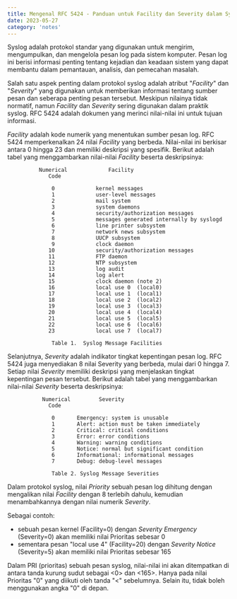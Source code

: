 ```yaml
---
title: Mengenal RFC 5424 - Panduan untuk Facility dan Severity dalam Syslog
date: 2023-05-27
category: 'notes'
---
```


Syslog adalah protokol standar yang digunakan untuk mengirim, mengumpulkan, dan mengelola pesan log pada sistem komputer. Pesan log ini berisi informasi penting tentang kejadian dan keadaan sistem yang dapat membantu dalam pemantauan, analisis, dan pemecahan masalah.

Salah satu aspek penting dalam protokol syslog adalah atribut "*Facility*" dan "*Severity*" yang digunakan untuk memberikan informasi tentang sumber pesan dan seberapa penting pesan tersebut. Meskipun nilainya tidak normatif, namun *Facility* dan *Severity* sering digunakan dalam praktik syslog. RFC 5424 adalah dokumen yang merinci nilai-nilai ini untuk tujuan informasi.

*Facility* adalah kode numerik yang menentukan sumber pesan log. RFC 5424 memperkenalkan 24 nilai *Facility* yang berbeda. Nilai-nilai ini berkisar antara 0 hingga 23 dan memiliki deskripsi yang spesifik. Berikut adalah tabel yang menggambarkan nilai-nilai *Facility* beserta deskripsinya:

```
          Numerical             Facility
             Code

              0             kernel messages
              1             user-level messages
              2             mail system
              3             system daemons
              4             security/authorization messages
              5             messages generated internally by syslogd
              6             line printer subsystem
              7             network news subsystem
              8             UUCP subsystem
              9             clock daemon
             10             security/authorization messages
             11             FTP daemon
             12             NTP subsystem
             13             log audit
             14             log alert
             15             clock daemon (note 2)
             16             local use 0  (local0)
             17             local use 1  (local1)
             18             local use 2  (local2)
             19             local use 3  (local3)
             20             local use 4  (local4)
             21             local use 5  (local5)
             22             local use 6  (local6)
             23             local use 7  (local7)

              Table 1.  Syslog Message Facilities
```

Selanjutnya, *Severity* adalah indikator tingkat kepentingan pesan log. RFC 5424 juga menyediakan 8 nilai Severity yang berbeda, mulai dari 0 hingga 7. Setiap nilai *Severity* memiliki deskripsi yang menjelaskan tingkat kepentingan pesan tersebut. Berikut adalah tabel yang menggambarkan nilai-nilai *Severity* beserta deskripsinya:

```
           Numerical         Severity
             Code

              0       Emergency: system is unusable
              1       Alert: action must be taken immediately
              2       Critical: critical conditions
              3       Error: error conditions
              4       Warning: warning conditions
              5       Notice: normal but significant condition
              6       Informational: informational messages
              7       Debug: debug-level messages

              Table 2. Syslog Message Severities
```

Dalam protokol syslog, nilai *Priority* sebuah pesan log dihitung dengan mengalikan nilai *Facility* dengan 8 terlebih dahulu, kemudian menambahkannya dengan nilai numerik *Severity*. 

Sebagai contoh:
- sebuah pesan kernel (Facility=0) dengan *Severity Emergency* (Severity=0) akan memiliki nilai Prioritas sebesar 0
- sementara pesan "local use 4" (Facility=20) dengan *Severity Notice* (Severity=5) akan memiliki nilai Prioritas sebesar 165

Dalam PRI (prioritas) sebuah pesan syslog, nilai-nilai ini akan ditempatkan di antara tanda kurung sudut sebagai <0> dan <165>. Hanya pada nilai Prioritas "0" yang diikuti oleh tanda "<" sebelumnya. Selain itu, tidak boleh menggunakan angka "0" di depan.
